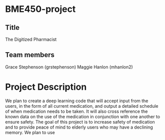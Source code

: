 # BME450-project

## Title
The Digitized Pharmacist

## Team members
Grace Stephenson (grstephenson)
Maggie Hanlon (mhanlon2)

# Project Description
We plan to create a deep learning code that will accept input from the users, in the form of all current medication, and output a detailed schedule of when medication needs to be taken. It will also cross reference the known data on the use of the medication in conjunction with one another to ensure safety. The goal of this project is to increase safety of medication and to provide peace of mind to elderly users who may have a declining memory. We plan to use 
